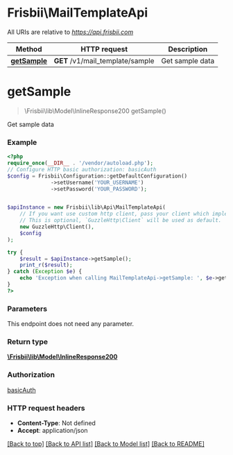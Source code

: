 # Frisbii\MailTemplateApi

All URIs are relative to *https://api.frisbii.com*

Method | HTTP request | Description
------------- | ------------- | -------------
[**getSample**](MailTemplateApi.md#getsample) | **GET** /v1/mail_template/sample | Get sample data

# **getSample**
> \Frisbii\lib\Model\InlineResponse200 getSample()

Get sample data

### Example
```php
<?php
require_once(__DIR__ . '/vendor/autoload.php');
// Configure HTTP basic authorization: basicAuth
$config = Frisbii\Configuration::getDefaultConfiguration()
              ->setUsername('YOUR_USERNAME')
              ->setPassword('YOUR_PASSWORD');


$apiInstance = new Frisbii\lib\Api\MailTemplateApi(
    // If you want use custom http client, pass your client which implements `GuzzleHttp\ClientInterface`.
    // This is optional, `GuzzleHttp\Client` will be used as default.
    new GuzzleHttp\Client(),
    $config
);

try {
    $result = $apiInstance->getSample();
    print_r($result);
} catch (Exception $e) {
    echo 'Exception when calling MailTemplateApi->getSample: ', $e->getMessage(), PHP_EOL;
}
?>
```

### Parameters
This endpoint does not need any parameter.

### Return type

[**\Frisbii\lib\Model\InlineResponse200**](../Model/InlineResponse200.md)

### Authorization

[basicAuth](../../README.md#basicAuth)

### HTTP request headers

 - **Content-Type**: Not defined
 - **Accept**: application/json

[[Back to top]](#) [[Back to API list]](../../README.md#documentation-for-api-endpoints) [[Back to Model list]](../../README.md#documentation-for-models) [[Back to README]](../../README.md)

